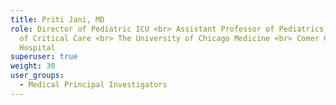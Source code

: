 ```yaml
---
title: Priti Jani, MD
role: Director of Pediatric ICU <br> Assistant Professor of Pediatrics,  Section
  of Critical Care <br> The University of Chicago Medicine <br> Comer Children's
  Hospital
superuser: true
weight: 30
user_groups:
  - Medical Principal Investigators
---
```

